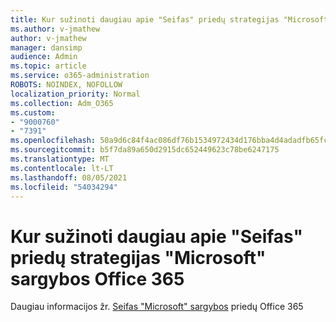 ```yaml
---
title: Kur sužinoti daugiau apie "Seifas" priedų strategijas "Microsoft" sargybos Office 365
ms.author: v-jmathew
author: v-jmathew
manager: dansimp
audience: Admin
ms.topic: article
ms.service: o365-administration
ROBOTS: NOINDEX, NOFOLLOW
localization_priority: Normal
ms.collection: Adm_O365
ms.custom:
- "9000760"
- "7391"
ms.openlocfilehash: 50a9d6c84f4ac086df76b1534972434d176bba4d4adadfb65fc2ca97da028c0b
ms.sourcegitcommit: b5f7da89a650d2915dc652449623c78be6247175
ms.translationtype: MT
ms.contentlocale: lt-LT
ms.lasthandoff: 08/05/2021
ms.locfileid: "54034294"
---
```

# <a name="where-to-learn-more-about-safe-attachment-policies-in-microsoft-defender-for-office-365"></a>Kur sužinoti daugiau apie "Seifas" priedų strategijas "Microsoft" sargybos Office 365

Daugiau informacijos žr. [Seifas "Microsoft" sargybos](https://go.microsoft.com/fwlink/?linkid=2092213) priedų Office 365
